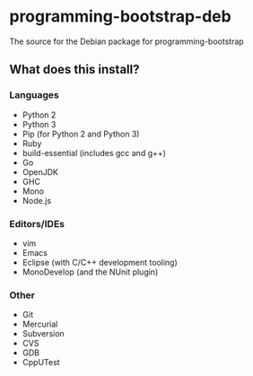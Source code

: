 # programming-bootstrap-deb
The source for the Debian package for programming-bootstrap

## What does this install?
### Languages
- Python 2
- Python 3
- Pip (for Python 2 and Python 3)
- Ruby
- build-essential (includes gcc and g++)
- Go
- OpenJDK
- GHC
- Mono
- Node.js

### Editors/IDEs
- vim
- Emacs
- Eclipse (with C/C++ development tooling)
- MonoDevelop (and the NUnit plugin)

### Other
- Git
- Mercurial
- Subversion
- CVS
- GDB
- CppUTest
